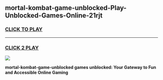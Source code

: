
## mortal-kombat-game-unblocked-Play-Unblocked-Games-Online-21rjt
<h3>
<a href="https://premium76.site?title=mortal-kombat-game-unblocked&ref=25A">CLICK TO PLAY</a></h3>
<hr>

<h3>
<a href="https://premium76.site?title=mortal-kombat-game-unblocked&ref=25A">CLICK 2 PLAY</a>
  
</h3>

<a href="https://premium76.site?title=mortal-kombat-game-unblocked&ref=25A"><img src="https://clearcache.store/games.png"></a>


**mortal-kombat-game-unblocked games unblocked: Your Gateway to Fun and Accessible Online Gaming**
